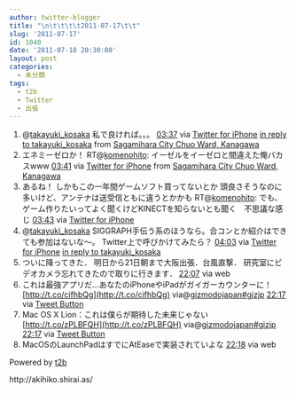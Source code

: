 ```yaml
---
author: twitter-blogger
title: "\n\t\t\t\t2011-07-17\t\t"
slug: '2011-07-17'
id: 1040
date: '2011-07-18 20:30:00'
layout: post
categories:
  - 未分類
tags:
  - t2b
  - Twitter
  - 出張
---
```


<div xmlns:georss="http://www.georss.org/georss">

1.  <span><span>@[takayuki_kosaka](http://twitter.com/takayuki_kosaka "takayuki_kosaka") 私で良ければ。。。</span> <span>[<span>03:37</span>](http://twitter.com/o_ob/status/92603775944101889) <span>via [Twitter for iPhone](http://twitter.com/#!/download/iphone)</span> [in reply to takayuki_kosaka](http://twitter.com/takayuki_kosaka/status/92603276582854656) from [Sagamihara City Chuo Ward, Kanagawa<span></span>](http://maps.google.com/maps?q=35.54638195,139.32749694)</span></span>
2.  <span><span>エネミーゼロか！ RT@[komenohito](http://twitter.com/komenohito "komenohito"): イーゼルをイーゼロと間違えた俺バカスwww</span> <span>[<span>03:41</span>](http://twitter.com/o_ob/status/92604932393410560) <span>via [Twitter for iPhone](http://twitter.com/#!/download/iphone)</span> from [Sagamihara City Chuo Ward, Kanagawa<span></span>](http://maps.google.com/maps?q=35.54638195,139.32749694)</span></span>
3.  <span><span>あるね！ しかもこの一年間ゲームソフト買ってないとか 頭良さそうなのに多いけど、アンテナは送受信ともに違うとかかも RT@[komenohito](http://twitter.com/komenohito "komenohito"): でも、ゲーム作りたいってよく聞くけどKINECTを知らないとも聞く　不思議な感じ</span> <span>[<span>03:43</span>](http://twitter.com/o_ob/status/92605369779634177) <span>via [Twitter for iPhone](http://twitter.com/#!/download/iphone)</span></span></span>
4.  <span><span>@[takayuki_kosaka](http://twitter.com/takayuki_kosaka "takayuki_kosaka") SIGGRAPH手伝う系のほうなら。合コンとか紹介はできても参加はないな〜。 Twitter上で呼びかけてみたら？</span> <span>[<span>04:03</span>](http://twitter.com/o_ob/status/92610321793024000) <span>via [Twitter for iPhone](http://twitter.com/#!/download/iphone)</span> [in reply to takayuki_kosaka](http://twitter.com/takayuki_kosaka/status/92609640025690113)</span></span>
5.  <span><span>ついに降ってきた． 明日から21日朝まで大阪出張．台風直撃． 研究室にビデオカメラ忘れてきたので取りに行きます．</span> <span>[<span>22:07</span>](http://twitter.com/o_ob/status/92883212036079616) <span>via web</span></span></span>
6.  <span><span>これは最強アプリだ...あなたのiPhoneやiPadがガイガーカウンターに！ [http://t.co/cifhbQg](http://t.co/cifhbQg) via@[gizmodojapan](http://twitter.com/gizmodojapan "gizmodojapan")[#gizjp](http://twitter.com/search?q=%23gizjp "#gizjp")</span> <span>[<span>22:17</span>](http://twitter.com/o_ob/status/92885629813260288) <span>via [Tweet Button](http://twitter.com/tweetbutton)</span></span></span>
7.  <span><span>Mac OS X Lion：これは僕らが期待した未来じゃない [http://t.co/zPLBFQH](http://t.co/zPLBFQH) via@[gizmodojapan](http://twitter.com/gizmodojapan "gizmodojapan")[#gizjp](http://twitter.com/search?q=%23gizjp "#gizjp")</span> <span>[<span>22:17</span>](http://twitter.com/o_ob/status/92885696729198592) <span>via [Tweet Button](http://twitter.com/tweetbutton)</span></span></span>
8.  <span><span>MacOSのLaunchPadはすでにAtEaseで実装されていよな</span> <span>[<span>22:18</span>](http://twitter.com/o_ob/status/92885857698201600) <span>via web</span></span></span>

</div>

Powered by [t2b](http://t2b.utilz.jp/)

<div>http://akihiko.shirai.as/</div>